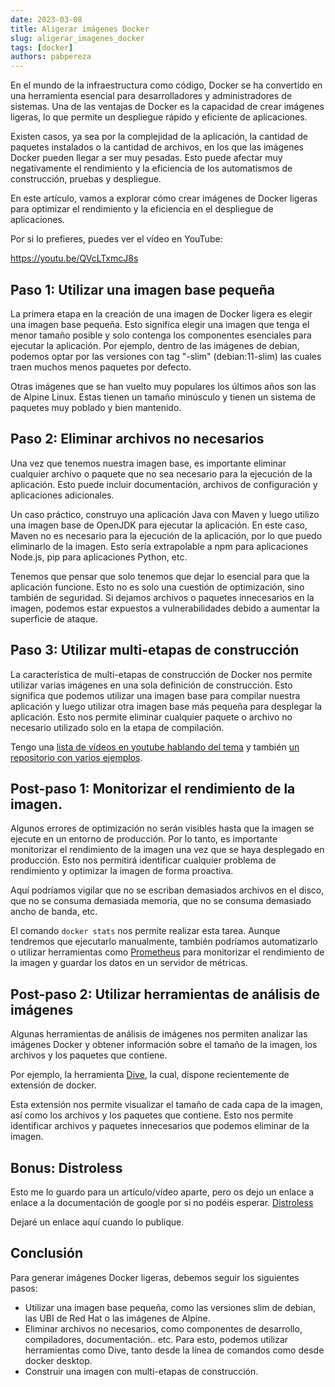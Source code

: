 ```yaml
---
date: 2023-03-08
title: Aligerar imágenes Docker
slug: aligerar_imagenes_docker
tags: [docker]
authors: pabpereza 
---
```


En el mundo de la infraestructura como código, Docker se ha convertido en una herramienta esencial para desarrolladores y administradores de sistemas. Una de las ventajas de Docker es la capacidad de crear imágenes ligeras, lo que permite un despliegue rápido y eficiente de aplicaciones. 

Existen casos, ya sea por la complejidad de la aplicación, la cantidad de paquetes instalados o la cantidad de archivos, en los que las imágenes Docker pueden llegar a ser muy pesadas. Esto puede afectar muy negativamente el rendimiento y la eficiencia de los automatismos de construcción, pruebas y despliegue.

En este artículo, vamos a explorar cómo crear imágenes de Docker ligeras para optimizar el rendimiento y la eficiencia en el despliegue de aplicaciones.


Por si lo prefieres, puedes ver el vídeo en YouTube:

https://youtu.be/QVcLTxmcJ8s 


## Paso 1: Utilizar una imagen base pequeña
La primera etapa en la creación de una imagen de Docker ligera es elegir una imagen base pequeña. Esto significa elegir una imagen que tenga el menor tamaño posible y solo contenga los componentes esenciales para ejecutar la aplicación. Por ejemplo, dentro de las imágenes de debian, podemos optar por las versiones con tag "-slim" (debian:11-slim) las cuales traen muchos menos paquetes por defecto.

Otras imágenes que se han vuelto muy populares los últimos años son las de Alpine Linux. Estas tienen un tamaño minúsculo y tienen un sistema de paquetes muy poblado y bien mantenido.


## Paso 2: Eliminar archivos no necesarios
Una vez que tenemos nuestra imagen base, es importante eliminar cualquier archivo o paquete que no sea necesario para la ejecución de la aplicación. Esto puede incluir documentación, archivos de configuración y aplicaciones adicionales.

Un caso práctico, construyo una aplicación Java con Maven y luego utilizo una imagen base de OpenJDK para ejecutar la aplicación. En este caso, Maven no es necesario para la ejecución de la aplicación, por lo que puedo eliminarlo de la imagen. Esto sería extrapolable a npm para aplicaciones Node.js, pip para aplicaciones Python, etc.

Tenemos que pensar que solo tenemos que dejar lo esencial para que la aplicación funcione. Esto no es solo una cuestión de optimización, sino también de seguridad. Si dejamos archivos o paquetes innecesarios en la imagen, podemos estar expuestos a vulnerabilidades debido a aumentar la superficie de ataque.


## Paso 3: Utilizar multi-etapas de construcción
La característica de multi-etapas de construcción de Docker nos permite utilizar varias imágenes en una sola definición de construcción. Esto significa que podemos utilizar una imagen base para compilar nuestra aplicación y luego utilizar otra imagen base más pequeña para desplegar la aplicación. Esto nos permite eliminar cualquier paquete o archivo no necesario utilizado solo en la etapa de compilación.

Tengo una [lista de vídeos en youtube hablando del tema](https://youtube.com/playlist?list=PLQhxXeq1oc2mB6_KY-l_zgWJWZo_ne9MZ) y también [un repositorio con varios ejemplos](https://github.com/pabpereza/multi-stage-containers-examples).



## Post-paso 1: Monitorizar el rendimiento de la imagen.
Algunos errores de optimización no serán visibles hasta que la imagen se ejecute en un entorno de producción. Por lo tanto, es importante monitorizar el rendimiento de la imagen una vez que se haya desplegado en producción. Esto nos permitirá identificar cualquier problema de rendimiento y optimizar la imagen de forma proactiva. 

Aquí podríamos vigilar que no se escriban demasiados archivos en el disco, que no se consuma demasiada memoria, que no se consuma demasiado ancho de banda, etc.

El comando `docker stats` nos permite realizar esta tarea. Aunque tendremos que ejecutarlo manualmente, también podríamos automatizarlo o utilizar herramientas como [Prometheus](https://prometheus.io/) para monitorizar el rendimiento de la imagen y guardar los datos en un servidor de métricas.

## Post-paso 2: Utilizar herramientas de análisis de imágenes
Algunas herramientas de análisis de imágenes nos permiten analizar las imágenes Docker y obtener información sobre el tamaño de la imagen, los archivos y los paquetes que contiene.

Por ejemplo, la herramienta [Dive](https://github.com/wagoodman/dive), la cual, dispone recientemente de extensión de docker.

Esta extensión nos permite visualizar el tamaño de cada capa de la imagen, así como los archivos y los paquetes que contiene. Esto nos permite identificar archivos y paquetes innecesarios que podemos eliminar de la imagen.

## Bonus: Distroless
Esto me lo guardo para un artículo/vídeo aparte, pero os dejo un enlace a enlace a la documentación de google por si no podéis esperar. [Distroless](https://github.com/GoogleContainerTools/distroless)

Dejaré un enlace aquí cuando lo publique.

## Conclusión
Para generar imágenes Docker ligeras, debemos seguir los siguientes pasos:
* Utilizar una imagen base pequeña, como las versiones slim de debian, las UBI de Red Hat o las imágenes de Alpine.
* Eliminar archivos no necesarios, como componentes de desarrollo, compiladores, documentación.. etc. Para esto, podemos utilizar herramientas como Dive, tanto desde la línea de comandos como desde docker desktop.
* Construir una imagen con multi-etapas de construcción.


